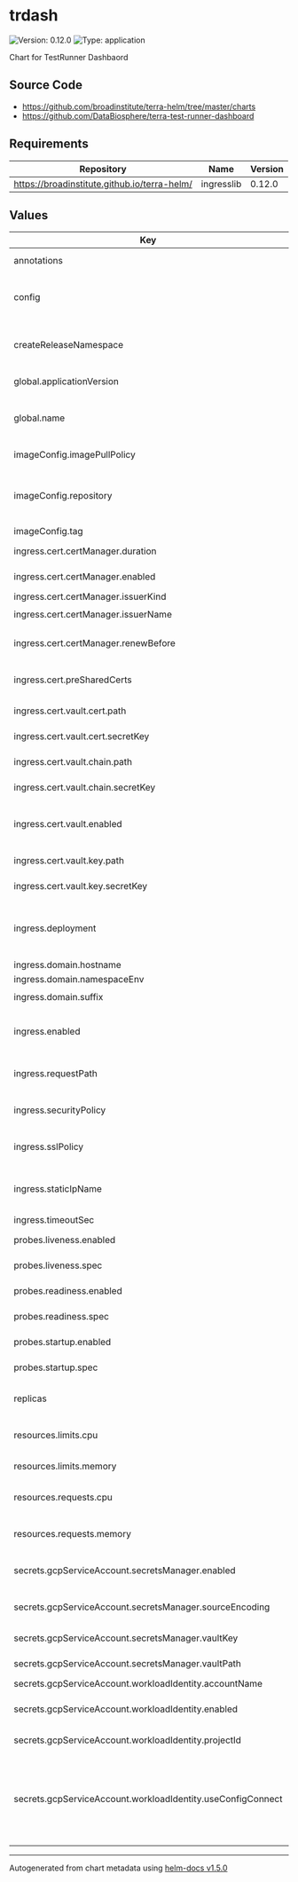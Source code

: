 # trdash

![Version: 0.12.0](https://img.shields.io/badge/Version-0.12.0-informational?style=flat-square) ![Type: application](https://img.shields.io/badge/Type-application-informational?style=flat-square)

Chart for TestRunner Dashbaord

## Source Code

* <https://github.com/broadinstitute/terra-helm/tree/master/charts>
* <https://github.com/DataBiosphere/terra-test-runner-dashboard>

## Requirements

| Repository | Name | Version |
|------------|------|---------|
| https://broadinstitute.github.io/terra-helm/ | ingresslib | 0.12.0 |

## Values

| Key | Type | Default | Description |
|-----|------|---------|-------------|
| annotations | object | `{}` | (map) Annotations for application pods |
| config | object | `nil` | Required; contents of testrunnerdashboard.yaml to be given to the application |
| createReleaseNamespace | bool | `false` | Emulate current Helm3 chart functionality, i.e., do not create the release namespace by default |
| global.applicationVersion | string | `"latest"` | (string) What version of the application to deploy |
| global.name | string | `"trdash"` | A name for the deployment that will be substituted into resource definitions |
| imageConfig.imagePullPolicy | string | `"Always"` | (string) When to pull images |
| imageConfig.repository | string | `"us-central1-docker.pkg.dev/dsp-artifact-registry/terra-test-runner-dashboard/terra-test-runner-dashboard"` | (string) Image repository |
| imageConfig.tag | string | `nil` | Image tag |
| ingress.cert.certManager.duration | string | `"2160h0m0s"` | Certificate duration. Defaults to 3 months. |
| ingress.cert.certManager.enabled | bool | `false` | Enable creating certificate secret with cert-manager |
| ingress.cert.certManager.issuerKind | string | `"ClusterIssuer"` |  |
| ingress.cert.certManager.issuerName | string | `"cert-manager-letsencrypt-prod"` |  |
| ingress.cert.certManager.renewBefore | string | `"720h0m0s"` | When to renew the cert. Defaults to 30 days before expiry. |
| ingress.cert.preSharedCerts | list | `[]` | Array of pre-shared GCP SSL certificate names to associate with the Ingress |
| ingress.cert.vault.cert.path | string | `nil` | Path to secret containing .crt |
| ingress.cert.vault.cert.secretKey | string | `nil` | Key in secret containing .crt |
| ingress.cert.vault.chain.path | string | `nil` | Path to secret containing intermediate .crt |
| ingress.cert.vault.chain.secretKey | string | `nil` | Key in secret containing intermediate .crt |
| ingress.cert.vault.enabled | bool | `true` | Enable syncing certificate secret from Vault. Requires [secrets-manager](https://github.com/tuenti/secrets-manager) |
| ingress.cert.vault.key.path | string | `nil` | Path to secret containing .key |
| ingress.cert.vault.key.secretKey | string | `nil` | Key in secret containing .key |
| ingress.deployment | string | `"trdash"` | Name of the deployment to associate with the Ingress (should correspond to the "name" key, above) |
| ingress.domain.hostname | string | `"trdash"` |  |
| ingress.domain.namespaceEnv | bool | `false` |  |
| ingress.domain.suffix | string | `"dsp-eng-tools.broadinstitute.org"` |  |
| ingress.enabled | bool | `true` | Whether to create Ingress, Service and associated config resources |
| ingress.requestPath | string | `"/"` | Request path to which the probe system should connect |
| ingress.securityPolicy | string | `""` | (string) Name of a GCP Cloud Armor security policy |
| ingress.sslPolicy | string | `nil` | Name of a GCP SSL policy to associate with the Ingress |
| ingress.staticIpName | string | `nil` | Required. Name of the static IP, allocated in GCP, to associate with the Ingress |
| ingress.timeoutSec | int | `120` |  |
| probes.liveness.enabled | bool | `false` | (boolean) If the liveness probe should be enabled |
| probes.liveness.spec | object | `nil` | Spec for the liveness probe |
| probes.readiness.enabled | bool | `false` | (boolean) If the readiness probe should be enabled |
| probes.readiness.spec | object | `nil` | Spec for the readiness probe |
| probes.startup.enabled | bool | `false` | (boolean) If the liveness probe should be enabled |
| probes.startup.spec | object | `nil` | Spec for the startUp probe |
| replicas | int | `3` | (number) Number of replicas for the deployment |
| resources.limits.cpu | int | `4` | (string) Number of CPU units to limit the deployment to |
| resources.limits.memory | string | `"8Gi"` | (string) Memory to limit the deployment to |
| resources.requests.cpu | int | `4` | (string) Number of CPU units to request for the deployment |
| resources.requests.memory | string | `"8Gi"` | (string) Memory to request for the deployment |
| secrets.gcpServiceAccount.secretsManager.enabled | bool | `false` | (boolean) If secrets-manager (Vault) should be used for the GCP SA |
| secrets.gcpServiceAccount.secretsManager.sourceEncoding | string | `"base64"` | (string) Encoding of the Vault field (either `text` or `base64`) |
| secrets.gcpServiceAccount.secretsManager.vaultKey | string | `nil` | Field name within the secret for the SA's key |
| secrets.gcpServiceAccount.secretsManager.vaultPath | string | `nil` | Path within Vault where the SA's key is stored |
| secrets.gcpServiceAccount.workloadIdentity.accountName | string | `nil` | ID of the GCP SA to use |
| secrets.gcpServiceAccount.workloadIdentity.enabled | bool | `true` | (boolean) If workload identity should be used for the GCP SA |
| secrets.gcpServiceAccount.workloadIdentity.projectId | string | `nil` | ID (not the number) of the GCP project the SA is in |
| secrets.gcpServiceAccount.workloadIdentity.useConfigConnect | bool | `false` | (boolean) If Config Connector should be used for provisioning the workload identity SA -- If false, the workload identity SA will be provisioned by other means |

----------------------------------------------
Autogenerated from chart metadata using [helm-docs v1.5.0](https://github.com/norwoodj/helm-docs/releases/v1.5.0)

